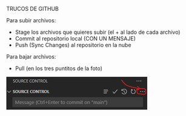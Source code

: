 TRUCOS DE GITHUB

Para subir archivos:
- Stage los archivos que quieres subir (el + al lado de cada archivo)
- Commit al repositorio local (CON UN MENSAJE)
- Push (Sync Changes) al repositorio en la nube

Para bajar archivos:
- Pull (en los tres puntitos de la foto)

![La foto](LA_FOTO.jpg)